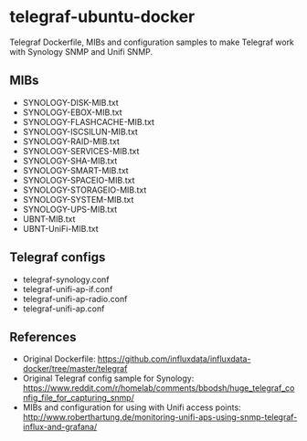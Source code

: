 # telegraf-ubuntu-docker

Telegraf Dockerfile, MIBs and configuration samples to make Telegraf work with Synology SNMP and Unifi SNMP.

## MIBs

- SYNOLOGY-DISK-MIB.txt
- SYNOLOGY-EBOX-MIB.txt
- SYNOLOGY-FLASHCACHE-MIB.txt
- SYNOLOGY-ISCSILUN-MIB.txt
- SYNOLOGY-RAID-MIB.txt
- SYNOLOGY-SERVICES-MIB.txt
- SYNOLOGY-SHA-MIB.txt
- SYNOLOGY-SMART-MIB.txt
- SYNOLOGY-SPACEIO-MIB.txt
- SYNOLOGY-STORAGEIO-MIB.txt
- SYNOLOGY-SYSTEM-MIB.txt
- SYNOLOGY-UPS-MIB.txt
- UBNT-MIB.txt
- UBNT-UniFi-MIB.txt

## Telegraf configs

* telegraf-synology.conf
* telegraf-unifi-ap-if.conf
* telegraf-unifi-ap-radio.conf
* telegraf-unifi-ap.conf

## References

* Original Dockerfile: https://github.com/influxdata/influxdata-docker/tree/master/telegraf
* Original Telegraf config sample for Synology: https://www.reddit.com/r/homelab/comments/bbodsh/huge_telegraf_config_file_for_capturing_snmp/
* MIBs and configuration for using with Unifi access points: http://www.roberthartung.de/monitoring-unifi-aps-using-snmp-telegraf-influx-and-grafana/
